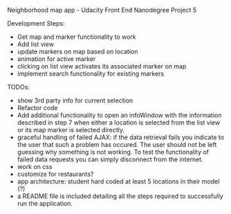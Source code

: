 Neighborhood map app - Udacity Front End Nanodegree Project 5

Development Steps:
+ Get map and marker functionality to work
+ Add list view
+ update markers on map based on location
+ animation for active marker
+ clicking on list view activates its associated marker on map
+ implement search functionality for existing markers


TODOs:
- show 3rd party info for current selection
- Refactor code
- Add additional functionality to open an infoWindow with the information described in step 7 when either a location is selected from the list view or its map marker is selected directly.
- graceful handling of failed AJAX: if the data retrieval fails you indicate to the user that such a problem has occured. The user should not be left guessing why something is not working. To test the functionality of failed data requests you can simply disconnect from the internet.
- work on css
- customize for restaurants?
- app architecture: student hard coded at least 5 locations in their model (?)
- a README file is included detailing all the steps required to successfully run the application.